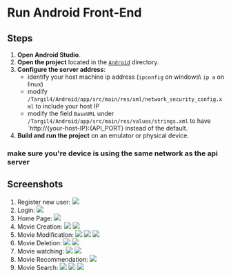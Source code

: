 # Run Android Front-End

## Steps
1. **Open Android Studio**.
2. **Open the project** located in the [`Android`](Android ) directory.
3. **Configure the server address**:  
    - identify your host machine ip address (`ipconfig` on windows\ `ip a` on linux)
    - modify `/Targil4/Android/app/src/main/res/xml/network_security_config.xml` to include your host IP
    - modify the field `BaseURL` under `/Targil4/Android/app/src/main/res/values/strings.xml` to have `http://{your-host-IP}:{API_PORT} instead of the default. 
4. **Build and run the project** on an emulator or physical device.  
### **make sure you're device is using the same network as the api server**

## Screenshots
1. Register new user: ![](./screenshots//android-register.jpg)
2. Login: ![](./screenshots/android-login.jpg)
3. Home Page: ![](./screenshots/android-homepage.jpg)
4. Movie Creation: ![](./screenshots/android-addmovie.jpg)  ![](./screenshots/android-movieadded.jpg)
5. Movie Modification: ![](./screenshots/android-editmovie.jpg)  ![](./screenshots/android-movieedited.jpg)  ![](./screenshots/android-movieedited2.jpg)
6. Movie Deletion: ![](./screenshots/android-deletemovie.jpg)  ![](./screenshots/android-moviedeleted.jpg)
7. Movie watching: ![](./screenshots/android-moviewatch1.jpg) ![](./screenshots/android-moviewatch2.jpg)
8. Movie Recommendation: ![](./screenshots/android-recommend-info.jpg)
9. Movie Search: ![](./screenshots/android-search1.jpg)  ![](./screenshots/android-search2.jpg)  ![](./screenshots/android-search3.jpg)
